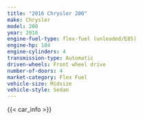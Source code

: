 ```yaml
---
title: "2016 Chrysler 200"
make: Chrysler
model: 200
year: 2016
engine-fuel-type: flex-fuel (unleaded/E85)
engine-hp: 184
engine-cylinders: 4
transmission-type: Automatic
driven-wheels: Front wheel drive
number-of-doors: 4
market-category: Flex Fuel
vehicle-size: Midsize
vehicle-style: Sedan
---
```


{{< car_info >}}

